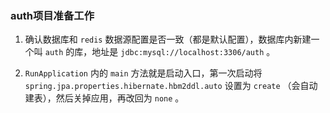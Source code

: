 ### auth项目准备工作

 1. 确认数据库和 `redis` 数据源配置是否一致（都是默认配置），数据库内新建一个叫 `auth` 的库，地址是 `jdbc:mysql://localhost:3306/auth` 。

 2. `RunApplication` 内的 `main` 方法就是启动入口，第一次启动将 `spring.jpa.properties.hibernate.hbm2ddl.auto` 设置为 `create` （会自动建表），然后关掉应用，再改回为 `none` 。
